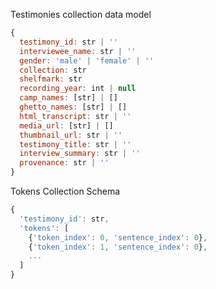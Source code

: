 Testimonies collection data model

```javascript
{
  testimony_id: str | ''
  interviewee_name: str | ''
  gender: 'male' | 'female' | ''
  collection: str
  shelfmark: str
  recording_year: int | null
  camp_names: [str] | []
  ghetto_names: [str] | []
  html_transcript: str | ''
  media_url: [str] | []
  thumbnail_url: str | ''
  testimony_title: str | ''
  interview_summary: str | ''
  provenance: str | ''
}
```


Tokens Collection Schema 

```javascript
{
  'testimony_id': str,
  'tokens': [
    {'token_index': 0, 'sentence_index': 0},
    {'token_index': 1, 'sentence_index': 0},
    ...
  ]
}
```